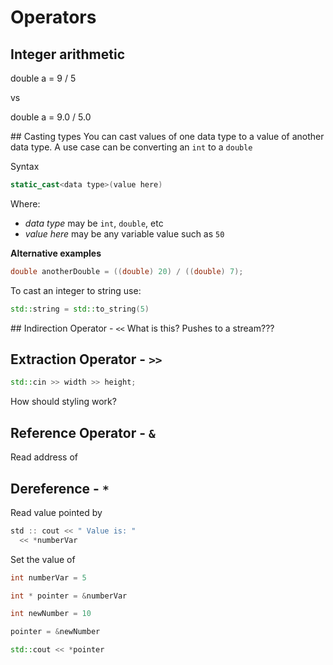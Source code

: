 # Operators

## Integer arithmetic
double a = 9 / 5

vs

double a = 9.0 / 5.0

## Casting types
You can cast values of one data type to a value of another data type.
A use case can be converting an `int` to a `double`

Syntax

```cpp
static_cast<data type>(value here)
```

Where:
- *data type* may be `int`, `double`, etc
- *value here* may be any variable value such as `50`

**Alternative examples**
```cpp
double anotherDouble = ((double) 20) / ((double) 7);
```

To cast an integer to string use:
```cpp
std::string = std::to_string(5)
```

## Indirection Operator - `<<`
What is this?
Pushes to a stream??? 

## Extraction Operator - `>>`
```cpp
std::cin >> width >> height;
```
How should styling work?

## Reference Operator - `&`
Read address of

## Dereference - `*`
Read value pointed by
```cpp
std :: cout << " Value is: "
  << *numberVar
```

Set the value of
```cpp
int numberVar = 5

int * pointer = &numberVar

int newNumber = 10

pointer = &newNumber

std::cout << *pointer
```
